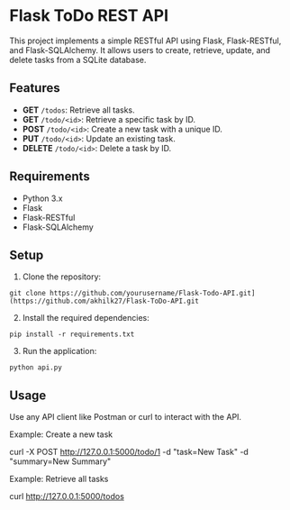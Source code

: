 # Flask ToDo REST API

This project implements a simple RESTful API using Flask, Flask-RESTful, and Flask-SQLAlchemy. It allows users to create, retrieve, update, and delete tasks from a SQLite database.

## Features

- **GET** `/todos`: Retrieve all tasks.
- **GET** `/todo/<id>`: Retrieve a specific task by ID.
- **POST** `/todo/<id>`: Create a new task with a unique ID.
- **PUT** `/todo/<id>`: Update an existing task.
- **DELETE** `/todo/<id>`: Delete a task by ID.

## Requirements

- Python 3.x
- Flask
- Flask-RESTful
- Flask-SQLAlchemy

## Setup

1. Clone the repository:
```
git clone https://github.com/yourusername/Flask-Todo-API.git](https://github.com/akhilk27/Flask-ToDo-API.git
```

2. Install the required dependencies:
```
pip install -r requirements.txt
```

3. Run the application:
```
python api.py
```


## Usage

Use any API client like Postman or curl to interact with the API.

Example: Create a new task

curl -X POST http://127.0.0.1:5000/todo/1 -d "task=New Task" -d "summary=New Summary"

Example: Retrieve all tasks

curl http://127.0.0.1:5000/todos

